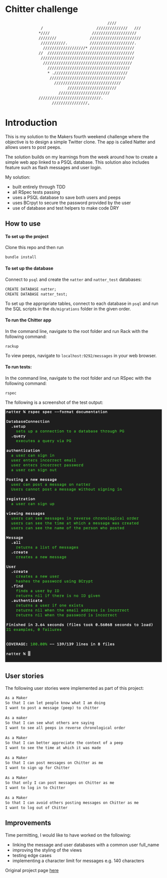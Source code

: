 # Chitter challenge

```
                                              ////                              
                /                        //////////////   ///                   
               *////                   ////////////////////                     
               ////////               ///////////////////////                   
                ///////////.          ////////////////////.                     
                 ///////////////////* ////////////////////                      
               //  ///////////////////////////////////////                      
                //////////////////////////////////////////                      
                 ////////////////////////////////////////                       
                   /////////////////////////////////////                        
                   * ./////////////////////////////////                         
                    //////////////////////////////////                          
                      //////////////////////////////                            
                            //////////////////////                              
                        ///////////////////////                                 
               ////////////////////////////.                                    
                     ////////////////, 
```

 # Introduction

This is my solution to the Makers fourth weekend challenge where the objective is to design a simple Twitter clone. The app is called Natter and allows users to post peeps.

The solution builds on my learnings from the week around how to create a simple web app linked to a PSQL database. This solution also includes feature such as flash messages and user login.

My solution:

- built entirely through TDD 
- all RSpec tests passing
- uses a PSQL database to save both users and peeps
- uses BCrpyt to secure the password provided by the user 
- use of database and test helpers to make code DRY

## How to use

#### To set up the project

Clone this repo and then run 

```
bundle install
```

#### To set up the database

Connect to `psql` and create the `natter` and `natter_test` databases:

```
CREATE DATABASE natter;
CREATE DATABASE natter_test;
```
To set up the appropriate tables, connect to each database in `psql` and run the SQL scripts in the `db/migrations` folder in the given order.

#### To run the Chitter app

In the command line, navigate to the root folder and run Rack with the following command:

```
rackup 
```

To view peeps, navigate to `localhost:9292/messages` in your web browser.

#### To run tests:

In the command line, navigate to the root folder and run RSpec with the following command:

```
rspec
```

The following is a screenshot of the test output:

![tests](./images/new_tests.png)

## User stories 

The following user stories were implemented as part of this project:

```
As a Maker
So that I can let people know what I am doing  
I want to post a message (peep) to chitter

As a maker
So that I can see what others are saying  
I want to see all peeps in reverse chronological order

As a Maker
So that I can better appreciate the context of a peep
I want to see the time at which it was made

As a Maker
So that I can post messages on Chitter as me
I want to sign up for Chitter

As a Maker
So that only I can post messages on Chitter as me
I want to log in to Chitter

As a Maker
So that I can avoid others posting messages on Chitter as me
I want to log out of Chitter
```

## Improvements

Time permitting, I would like to have worked on the following:
- linking the message and user databases with a common user full_name
- improving the styling of the views
- testing edge cases 
- implementing a character limit for messages e.g. 140 characters 

Original project page [here](https://github.com/makersacademy/chitter-challenge)